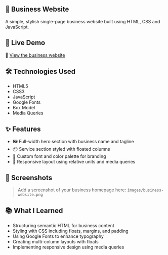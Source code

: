 ## 💼 Business Website

A simple, stylish single-page business website built using HTML, CSS and JavaScript.

## 🚀 Live Demo

🔗 [View the business website](https://dash.generalassemb.ly/selkoc/build-your-own-business-website)

## 🛠️ Technologies Used

- HTML5  
- CSS3  
- JavaScript
- Google Fonts  
- Box Model  
- Media Queries

## ✨ Features

- 🖼️ Full-width hero section with business name and tagline  
- 📦 Service section styled with floated columns  
- 🎨 Custom font and color palette for branding  
- 📱 Responsive layout using relative units and media queries  


## 📸 Screenshots

> Add a screenshot of your business homepage here: `images/business-website.png`

## 📚 What I Learned

- Structuring semantic HTML for business content  
- Styling with CSS including floats, margins, and padding  
- Using Google Fonts to enhance typography  
- Creating multi-column layouts with floats  
- Implementing responsive design using media queries
